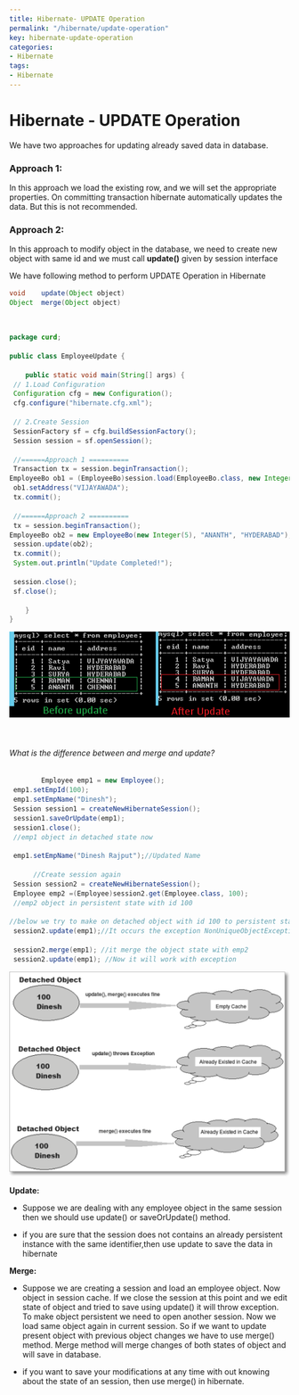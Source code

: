 ```yaml
---
title: Hibernate- UPDATE Operation
permalink: "/hibernate/update-operation"
key: hibernate-update-operation
categories:
- Hibernate
tags:
- Hibernate
---
```


Hibernate - UPDATE Operation 
=====================================

We have two approaches for updating already saved data in database.

### Approach 1:

In this approach we load the existing row, and we will set the appropriate
properties. On committing transaction hibernate automatically updates the data.
But this is not recommended.

### Approach 2:

In this approach to modify object in the database, we need to create new
object with same id and we must call **update()** given by session interface

We have following method to perform UPDATE Operation in Hibernate
```java
void	update(Object object) 
Object	merge(Object object)
```

<br>


```java
package curd;
 
public class EmployeeUpdate {

	public static void main(String[] args) {
 // 1.Load Configuration
 Configuration cfg = new Configuration();
 cfg.configure("hibernate.cfg.xml");

 // 2.Create Session
 SessionFactory sf = cfg.buildSessionFactory();
 Session session = sf.openSession();
 
 //======Approach 1 ==========
 Transaction tx = session.beginTransaction();
EmployeeBo ob1 = (EmployeeBo)session.load(EmployeeBo.class, new Integer(4));
 ob1.setAddress("VIJAYAWADA");
 tx.commit();
 
 //======Approach 2 ==========
 tx = session.beginTransaction();
EmployeeBo ob2 = new EmployeeBo(new Integer(5), "ANANTH", "HYDERABAD");
 session.update(ob2);
 tx.commit();
 System.out.println("Update Completed!");
  
 session.close();
 sf.close();

	}
}
```


![E:\\Users\\satyacodes\\Pictures\\12.png](media/8eecf08ab4b74cb3c37ca724cd5cc044.png)

<br>

###### What is the difference between and merge and update?
```java
        Employee emp1 = new Employee();
 emp1.setEmpId(100);
 emp1.setEmpName("Dinesh");
 Session session1 = createNewHibernateSession();
 session1.saveOrUpdate(emp1);
 session1.close();
 //emp1 object in detached state now

 emp1.setEmpName("Dinesh Rajput");//Updated Name
 
      //Create session again
 Session session2 = createNewHibernateSession();
 Employee emp2 =(Employee)session2.get(Employee.class, 100);
 //emp2 object in persistent state with id 100

//below we try to make on detached object with id 100 to persistent state by using update method of hibernate
 session2.update(emp1);//It occurs the exception NonUniqueObjectException because emp2 object is having employee with same empid as 100. In order //to avoid this exception we are using merge like given below instead of session.update(emp1);

 session2.merge(emp1); //it merge the object state with emp2
 session2.update(emp1); //Now it will work with exception
```

![Difference Between Merge And Update Methods In Hibernate](media/6774acb7be738e3973a7440645b9028e.png)

**Update:**

-   Suppose we are dealing with any employee object in the same session then we
    should use update() or saveOrUpdate() method.

-   if you are sure that the session does not contains an already persistent
    instance with the same identifier,then use update to save the data in
    hibernate

**Merge:**

-   Suppose we are creating a session and load an employee object. Now object in
    session cache. If we close the session at this point and we edit state of
    object and tried to save using update() it will throw exception. To make
    object persistent we need to open another session. Now we load same object
    again in current session. So if we want to update present object with
    previous object changes we have to use merge() method. Merge method will
    merge changes of both states of object and will save in database.

-   if you want to save your modifications at any time with out knowing about
    the state of an session, then use merge() in hibernate.
